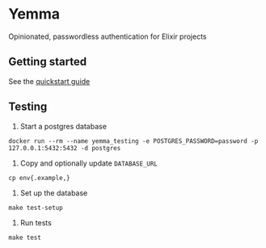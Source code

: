 # Yemma

Opinionated, passwordless authentication for Elixir projects

## Getting started

See the [quickstart guide](guides/quicksstart.md)

## Testing

1. Start a postgres database<br>
```shell
docker run --rm --name yemma_testing -e POSTGRES_PASSWORD=password -p 127.0.0.1:5432:5432 -d postgres
```

1. Copy and optionally update `DATABASE_URL`<br>
```shell
cp env{.example,}
```

1. Set up the database<br>
```shell
make test-setup
```

1. Run tests<br>
```shell
make test
```
